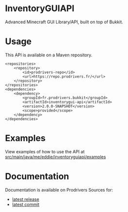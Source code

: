 # InventoryGUIAPI
Advanced Minecraft GUI Library/API, built on top of Bukkit.

# Usage
This API is available on a Maven repository.

```
<repositories>
	<repository>
    	<id>prodrivers-repo</id>
    	<url>https://repo.prodrivers.fr/</url>
    </repository>
</repositories>
<dependencies>
	<dependency>
		<groupId>fr.prodrivers.bukkit</groupId>
		<artifactId>inventorygui-api</artifactId>
		<version>2.0.0-SNAPSHOT</version>
		<scope>provided</scope>
	</dependency>
</dependencies>
```

# Examples
View examples of how to use the API at [src/main/java/me/eddie/inventoryguiapi/examples](https://github.com/Prodrivers/InventoryGUIAPI/tree/master/src/main/java/me/eddie/inventoryguiapi/examples)

# Documentation
Documentation is available on Prodrivers Sources for:

* [latest release](http://inventoryguiapi.sources.prodrivers.fr)
* [latest commit](http://inventoryguiapi.sources.prodrivers.fr/snapshot)
